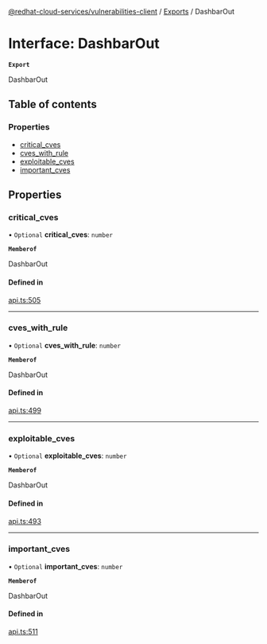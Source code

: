 [@redhat-cloud-services/vulnerabilities-client](../README.md) / [Exports](../modules.md) / DashbarOut

# Interface: DashbarOut

**`Export`**

DashbarOut

## Table of contents

### Properties

- [critical\_cves](DashbarOut.md#critical_cves)
- [cves\_with\_rule](DashbarOut.md#cves_with_rule)
- [exploitable\_cves](DashbarOut.md#exploitable_cves)
- [important\_cves](DashbarOut.md#important_cves)

## Properties

### critical\_cves

• `Optional` **critical\_cves**: `number`

**`Memberof`**

DashbarOut

#### Defined in

[api.ts:505](https://github.com/RedHatInsights/javascript-clients/blob/main/packages/vulnerabilities/api.ts#L505)

___

### cves\_with\_rule

• `Optional` **cves\_with\_rule**: `number`

**`Memberof`**

DashbarOut

#### Defined in

[api.ts:499](https://github.com/RedHatInsights/javascript-clients/blob/main/packages/vulnerabilities/api.ts#L499)

___

### exploitable\_cves

• `Optional` **exploitable\_cves**: `number`

**`Memberof`**

DashbarOut

#### Defined in

[api.ts:493](https://github.com/RedHatInsights/javascript-clients/blob/main/packages/vulnerabilities/api.ts#L493)

___

### important\_cves

• `Optional` **important\_cves**: `number`

**`Memberof`**

DashbarOut

#### Defined in

[api.ts:511](https://github.com/RedHatInsights/javascript-clients/blob/main/packages/vulnerabilities/api.ts#L511)
